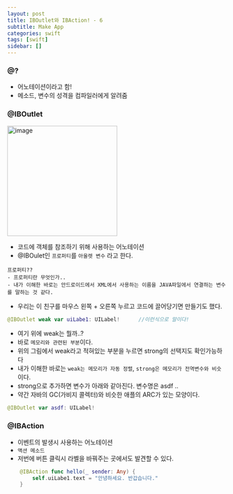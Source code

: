 ```yaml
---
layout: post
title: IBOutlet와 IBAction! - 6
subtitle: Make App
categories: swift
tags: [swift]
sidebar: []
---
```



### @?

- 어노테이션이라고 함!
- 메소드, 변수의 성격을 컴파일러에게 알려줌


### @IBOutlet

<img width="252" alt="image" src="https://user-images.githubusercontent.com/62547169/126727041-b98fe7e7-a6f6-43ca-a386-0f89cfb2794a.png">

- 코드에 객체를 참조하기 위해 사용하는 어노테이션
- @IBOulet인 `프로퍼티`를 `아울렛 변수` 라고 한다.

```
프로퍼티??
- 프로퍼티란 무엇인가..
- 내가 이해한 바로는 안드로이드에서 XML에서 사용하는 이름을 JAVA파일에서 연결하는 변수를 말하는 것 같다.
```

- 우리는 이 친구를 마우스 왼쪽 + 오른쪽 누르고 코드에 끌어당기면 만들기도 했다.

```swift
@IBOutlet weak var uiLabe1: UILabel!      //이런식으로 말이다!
```
- 여기 위에 weak는 뭘까..?
- 바로 `메모리와 관련된 부분`이다.
- 위의 그림에서 weak라고 적혀있는 부분을 누르면 strong의 선택지도 확인가능하다
- 내가 이해한 바로는 `weak는 메모리가 자동 정렬`, `strong은 메모리가 전역변수와 비슷` 이다.
- strong으로 추가하면 변수가 아래와 같아진다. 변수명은 asdf ..
- 약간 자바의 GC(가비지 콜렉터)와 비슷한 애플의 ARC가 있는 모양이다.

```swift
@IBOutlet var asdf: UILabel!
```

### @IBAction

- 이벤트의 발생시 사용하는 어노테이션
- `액션 메소드`
- 저번에 버튼 클릭시 라벨을 바꿔주는 곳에서도 발견할 수 있다.

```swift
    @IBAction func hello(_ sender: Any) {
        self.uiLabe1.text = "안녕하세요. 반갑습니다."
    }
```
